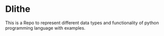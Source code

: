 # Dlithe
This is a Repo to represent different data types and functionality of python programming language with examples.
